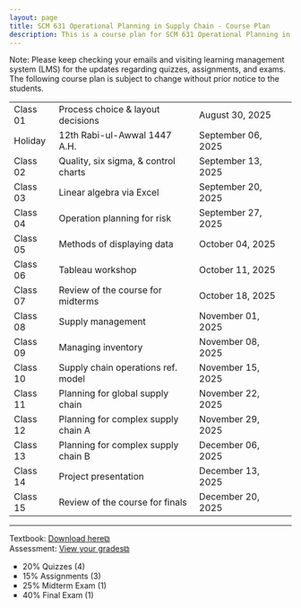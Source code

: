 ```yaml
---
layout: page
title: SCM 631 Operational Planning in Supply Chain - Course Plan
description: This is a course plan for SCM 631 Operational Planning in Supply Chain.
---
```

Note: Please keep checking your emails and visiting learning management system (LMS) for the updates regarding quizzes, assignments, and exams. The following course plan is subject to change without prior notice to the students.
<table>
  <tr>
    <td>Class 01</td>
    <td>Process choice & layout decisions</td>
    <td>August 30, 2025</td>
  </tr>
  <tr>
    <td>Holiday</td>
    <td>12th Rabi-ul-Awwal 1447 A.H.</td>
    <td>September 06, 2025</td>
    <td></td>
  </tr>
  <tr>
    <td>Class 02</td>
    <td>Quality, six sigma, & control charts</td>
    <td>September 13, 2025</td>
  </tr>
  <tr>
    <td>Class 03</td>
    <td>Linear algebra via Excel</td>
    <td>September 20, 2025 	</td>
  </tr>
  <tr>
    <td>Class 04</td>
    <td>Operation planning for risk</td>
    <td>September 27, 2025</td>
    <td></td>
  </tr>
  <tr>
    <td>Class 05</td>
    <td>Methods of displaying data</td>
    <td>October 04, 2025</td>
  </tr>
  <tr>
    <td>Class 06</td>
    <td>Tableau workshop</td>
    <td>October 11, 2025</td>
  </tr>
  <tr>
    <td>Class 07</td>
    <td>Review of the course for midterms</td>
    <td>October 18, 2025</td>
  </tr>
  <tr>
    <td>Class 08</td>
    <td>Supply management</td>
    <td>November 01, 2025</td>
  </tr>
  <tr>
    <td>Class 09</td>
    <td>Managing inventory</td>
    <td>November 08, 2025</td>
  </tr>
  <tr>
    <td>Class 10</td>
    <td>Supply chain operations ref. model</td>
    <td>November 15, 2025</td>
  </tr>
  <tr>
    <td>Class 11</td>
    <td>Planning for global supply chain</td>
    <td>November 22, 2025</td>
  </tr>
  <tr>
    <td>Class 12</td>
    <td>Planning for complex supply chain A</td>
    <td>November 29, 2025</td>
  </tr>
  <tr>
    <td>Class 13</td>
    <td>Planning for complex supply chain B</td>
    <td>December 06, 2025</td>
  </tr>
  <tr>
    <td>Class 14</td>
    <td>Project presentation</td>
    <td>December 13, 2025</td>
  </tr>
  <tr>
    <td>Class 15</td>
    <td>Review of the course for finals</td>
    <td>December 20, 2025</td>
  </tr>
</table>

<hr class="solid">

Textbook: <a href="https://drive.google.com/file/d/1qLwA6FHoct-CXmYY32mepHPQ6QWmptT7" target="_blank" rel="noopener noreferrer">Download here&#x29c9;</a><br/>
Assessment: <a href="https://drive.google.com/file/d/1Gd90vbP7Qr42tVlNzhCnE__FpO-nrfzF" target="_blank" rel="noopener noreferrer">View your grades&#x29c9;</a>
  <ul style="list-style-type:square;">
   <li>20% Quizzes (4)</li>
   <li>15% Assignments (3)</li>
   <li>25% Midterm Exam (1)</li>
   <li>40% Final Exam (1)</li>
  </ul>
